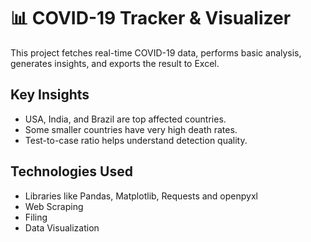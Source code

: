 # 📊 COVID-19 Tracker & Visualizer

This project fetches real-time COVID-19 data, performs basic analysis, generates insights, and exports the result to Excel.

## Key Insights
- USA, India, and Brazil are top affected countries.
- Some smaller countries have very high death rates.
- Test-to-case ratio helps understand detection quality.

## Technologies Used
- Libraries like Pandas, Matplotlib, Requests and openpyxl
- Web Scraping
- Filing
- Data Visualization